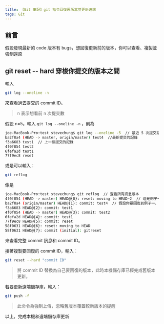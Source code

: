 ```yaml
---
title: 【Git 筆記】git 指令回復舊版本並更新遠端
tags: Git
---
```


## 前言

假設發現最新的 code 版本有 bugs，想回復更新前的版本，你可以查看、複製並強制還原

## git reset -- hard 穿梭你提交的版本之間

輸入

``` bash
git log --oneline -n
```

來查看過去提交的 commit ID。

> n 表示想看前 n 次提交數

假設 n=5，輸入 `git log --oneline -n` ，則為

``` bash
joe-MacBook-Pro:test stevechung$ git log --oneline -5  // 最近 5 次提交記錄
ba2f0a4 (HEAD -> master, origin/master) test4  //最新提交的記錄
f3a6683 test1  // 上一個提交的記錄
4f0f054 test2
6fefa2d test1
77f9ec8 reset
```

或是可以輸入：

``` bash
git reflog
```

像是

``` bash
joe-MacBook-Pro:test stevechung$ git reflog  // 查看所有訊息版本
4f0f054 (HEAD -> master) HEAD@{0}: reset: moving to HEAD~2  // 這是例子一、回復的當前提交記錄
ba2f0a4 (origin/master) HEAD@{1}: commit: test4  // 假設你要回復到例子一、開頭使用的這個版本
f3a6683 HEAD@{2}: commit: test1
4f0f054 (HEAD -> master) HEAD@{3}: commit: test2
6fefa2d HEAD@{4}: commit: test1
77f9ec8 HEAD@{5}: commit: reset
58f0631 HEAD@{6}: reset: moving to HEAD
58f0631 HEAD@{7}: commit (initial): gitreset
```

來查看完整 commit 訊息和 commit ID。

接著複製要回復的 commit ID，輸入：

``` bash
git reset --hard "commit ID"
```

> 將 commit ID 替換為自己要回復的版本，此時本機儲存庫已經完成舊版本更新。

若要更新遠端儲存庫，輸入：

``` bash
git push -f
```

> 此命令為強制上傳，忽略舊版本覆蓋較新版本的提醒

以上，完成本機和遠端儲存庫更新
